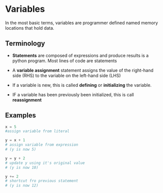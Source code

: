 # Variables

In the most basic terms, variables are programmer defined named memory locations that hold data.

## Terminology

- **Statements** are composed of expressions and produce results is a python program. Most lines of code are statements

- A **variable assignment** statement assigns the value of the right-hand side (RHS) to the variable on the left-hand side (LHS)

- If a variable is new, this is called **defining** or **initializing** the variable.

- IF a variable has been previously been initialized, this is call **reassignment**

## Examples

```python
x = 5       
#assign variable from literal

y = x + 1
# assign variable from expression
# (y is now 5)

y = y + 2
# update y using it's original value
# (y is now 10)

y += 2
# shortcut fro previous statement 
# (y is now 12) 